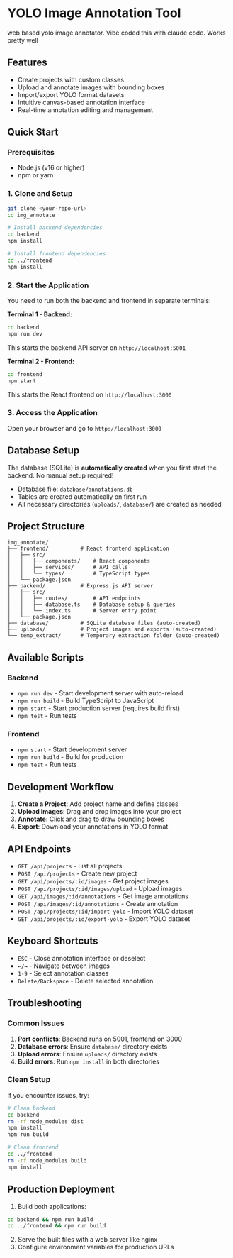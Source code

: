 # YOLO Image Annotation Tool

web based yolo image annotator. Vibe coded this with claude code. Works pretty well

## Features

- Create projects with custom classes
- Upload and annotate images with bounding boxes
- Import/export YOLO format datasets
- Intuitive canvas-based annotation interface
- Real-time annotation editing and management

## Quick Start

### Prerequisites

- Node.js (v16 or higher)
- npm or yarn

### 1. Clone and Setup

```bash
git clone <your-repo-url>
cd img_annotate

# Install backend dependencies
cd backend
npm install

# Install frontend dependencies
cd ../frontend
npm install
```

### 2. Start the Application

You need to run both the backend and frontend in separate terminals:

**Terminal 1 - Backend:**
```bash
cd backend
npm run dev
```
This starts the backend API server on `http://localhost:5001`

**Terminal 2 - Frontend:**
```bash
cd frontend
npm start
```
This starts the React frontend on `http://localhost:3000`

### 3. Access the Application

Open your browser and go to `http://localhost:3000`

## Database Setup

The database (SQLite) is **automatically created** when you first start the backend. No manual setup required!

- Database file: `database/annotations.db`
- Tables are created automatically on first run
- All necessary directories (`uploads/`, `database/`) are created as needed

## Project Structure

```
img_annotate/
├── frontend/          # React frontend application
│   ├── src/
│   │   ├── components/    # React components
│   │   ├── services/      # API calls
│   │   └── types/         # TypeScript types
│   └── package.json
├── backend/           # Express.js API server
│   ├── src/
│   │   ├── routes/        # API endpoints
│   │   ├── database.ts    # Database setup & queries
│   │   └── index.ts       # Server entry point
│   └── package.json
├── database/          # SQLite database files (auto-created)
├── uploads/           # Project images and exports (auto-created)
└── temp_extract/      # Temporary extraction folder (auto-created)
```

## Available Scripts

### Backend
- `npm run dev` - Start development server with auto-reload
- `npm run build` - Build TypeScript to JavaScript
- `npm start` - Start production server (requires build first)
- `npm test` - Run tests

### Frontend
- `npm start` - Start development server
- `npm run build` - Build for production
- `npm test` - Run tests

## Development Workflow

1. **Create a Project**: Add project name and define classes
2. **Upload Images**: Drag and drop images into your project
3. **Annotate**: Click and drag to draw bounding boxes
4. **Export**: Download your annotations in YOLO format

## API Endpoints

- `GET /api/projects` - List all projects
- `POST /api/projects` - Create new project
- `GET /api/projects/:id/images` - Get project images
- `POST /api/projects/:id/images/upload` - Upload images
- `GET /api/images/:id/annotations` - Get image annotations
- `POST /api/images/:id/annotations` - Create annotation
- `POST /api/projects/:id/import-yolo` - Import YOLO dataset
- `GET /api/projects/:id/export-yolo` - Export YOLO dataset

## Keyboard Shortcuts

- `ESC` - Close annotation interface or deselect
- `←/→` - Navigate between images
- `1-9` - Select annotation classes
- `Delete/Backspace` - Delete selected annotation

## Troubleshooting

### Common Issues

1. **Port conflicts**: Backend runs on 5001, frontend on 3000
2. **Database errors**: Ensure `database/` directory exists
3. **Upload errors**: Ensure `uploads/` directory exists
4. **Build errors**: Run `npm install` in both directories

### Clean Setup
If you encounter issues, try:
```bash
# Clean backend
cd backend
rm -rf node_modules dist
npm install
npm run build

# Clean frontend
cd ../frontend
rm -rf node_modules build
npm install
```

## Production Deployment

1. Build both applications:
```bash
cd backend && npm run build
cd ../frontend && npm run build
```

2. Serve the built files with a web server like nginx
3. Configure environment variables for production URLs

